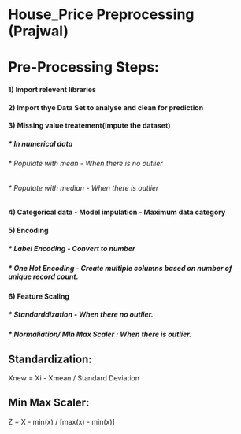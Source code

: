 # House_Price Preprocessing (Prajwal) 

# Pre-Processing Steps:

#### 1) Import relevent libraries
#### 2) Import thye Data Set to analyse and clean for prediction
#### 3) Missing value treatement(Impute the dataset)
##### * In numerical data
###### * Populate with mean - When there is no outlier
###### * Populate with median - When there is outlier
#### 4) Categorical data - Model impulation - Maximum data category
#### 5) Encoding
##### * Label Encoding - Convert to number
##### * One Hot Encoding - Create multiple columns based on number of unique record count.
#### 6) Feature Scaling
##### * Standarddization - When there no outlier.
##### * Normaliation/ MIn Max Scaler : When there is outlier.

## Standardization:

Xnew = Xi - Xmean / Standard Deviation

## Min Max Scaler:

Z = X - min(x) / [max(x) - min(x)]
